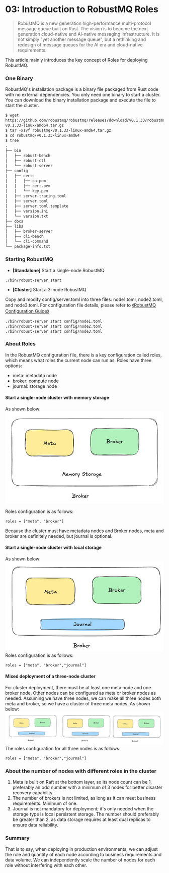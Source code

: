 # 03: Introduction to RobustMQ Roles

> RobustMQ is a new generation high-performance multi-protocol message queue built on Rust. The vision is to become the next-generation cloud-native and AI-native messaging infrastructure. It is not simply "yet another message queue", but a rethinking and redesign of message queues for the AI era and cloud-native requirements.

This article mainly introduces the key concept of Roles for deploying RobustMQ.

### One Binary
RobustMQ's installation package is a binary file packaged from Rust code with no external dependencies. You only need one binary to start a cluster. You can download the binary installation package and execute the file to start the cluster.

```
$ wget https://github.com/robustmq/robustmq/releases/download/v0.1.33/robustmq-v0.1.33-linux-amd64.tar.gz
$ tar -xzvf robustmq-v0.1.33-linux-amd64.tar.gz
$ cd robustmq-v0.1.33-linux-amd64
$ tree
.
├── bin
│   ├── robust-bench
│   ├── robust-ctl
│   └── robust-server
├── config
│   ├── certs
│   │   ├── ca.pem
│   │   ├── cert.pem
│   │   └── key.pem
│   ├── server-tracing.toml
│   ├── server.toml
│   ├── server.toml.template
│   ├── version.ini
│   └── version.txt
├── docs
├── libs
│   ├── broker-server
│   ├── cli-bench
│   └── cli-command
└── package-info.txt

```
### Starting RobustMQ

- **[Standalone]** Start a single-node RobustMQ
```
./bin/robust-server start
```
- **[Cluster]** Start a 3-node RobustMQ

Copy and modify config/server.toml into three files: node1.toml, node2.toml, and node3.toml. For configuration file details, please refer to [《RobustMQ Configuration Guide》](../Configuration/COMMON.md)

```
./bin/robust-server start config/node1.toml
./bin/robust-server start config/node2.toml
./bin/robust-server start config/node3.toml
```

### About Roles
In the RobustMQ configuration file, there is a key configuration called roles, which means what roles the current node can run as. Roles have three options:
- meta: metadata node
- broker: compute node
- journal: storage node

#### Start a single-node cluster with memory storage
As shown below:
![image](../../images/01.png)

Roles configuration is as follows:
```
roles = ["meta", "broker"]
```

Because the cluster must have metadata nodes and Broker nodes, meta and broker are definitely needed, but journal is optional.

#### Start a single-node cluster with local storage
As shown below:
![image](../../images/02.png)
Roles configuration is as follows:
```
roles = ["meta", "broker","journal"]
```

#### Mixed deployment of a three-node cluster
For cluster deployment, there must be at least one meta node and one broker node. Other nodes can be configured as meta or broker nodes as needed. Assuming we have three nodes, we can make all three nodes both meta and broker, so we have a cluster of three meta nodes. As shown below:
![image](../../images/03.png)
The roles configuration for all three nodes is as follows:
```
roles = ["meta", "broker","journal"]
```

### About the number of nodes with different roles in the cluster
1. Meta is built on Raft at the bottom layer, so its node count can be 1, preferably an odd number with a minimum of 3 nodes for better disaster recovery capability.
2. The number of brokers is not limited, as long as it can meet business requirements. Minimum of one.
3. Journal is not mandatory for deployment; it's only needed when the storage type is local persistent storage. The number should preferably be greater than 2, as data storage requires at least dual replicas to ensure data reliability.

### Summary
That is to say, when deploying in production environments, we can adjust the role and quantity of each node according to business requirements and data volume. We can independently scale the number of nodes for each role without interfering with each other.
